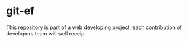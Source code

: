 # git-ef
This repository is part of a web developing project, each contribution of developers team will well receip.
